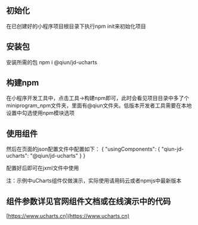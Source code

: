 ## 初始化
在已创建好的小程序项目根目录下执行npm init来初始化项目

## 安装包
安装所需的包 npm i @qiun/jd-ucharts

## 构建npm
在小程序开发工具中，点击工具->构建npm即可，此时会看见项目目录中多了个miniprogram_npm文件夹，里面有@qiun文件夹。低版本开发者工具需要在本地设置中勾选使用npm模块选项

## 使用组件
然后在页面的json配置文件中配置如下：
{
  "usingComponents": {
    "qiun-jd-ucharts": "@qiun/jd-ucharts"
  }
}

配置好后即可在jxml文件中使用

<view class="charts">
  <qiun-jd-ucharts type="column" canvas2d="{{true}}" opts="{{opts}}" chartData="{{chartData}}" bindcomplete="complete"/>
</view>

注：示例中uCharts组件仅做演示，实际使用请用码云或者npmjs中最新版本

## 组件参数详见官网组件文档或在线演示中的代码

[https://www.ucharts.cn](https://www.ucharts.cn)